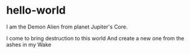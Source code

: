 # hello-world

I am the Demon Alien from planet Jupiter's Core.

I come to bring destruction to this world
And create a new one from the ashes in my Wake
